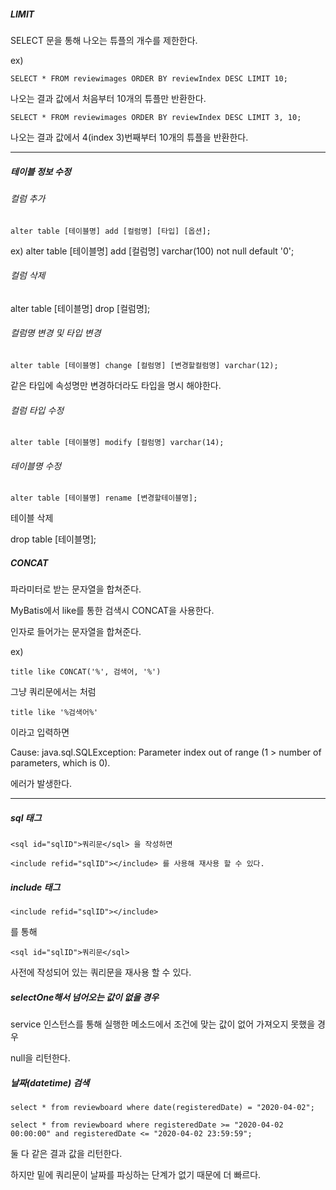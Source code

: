 ##### LIMIT

SELECT 문을 통해 나오는 튜플의 개수를 제한한다.

ex)

	SELECT * FROM reviewimages ORDER BY reviewIndex DESC LIMIT 10;
	
나오는 결과 값에서 처음부터 10개의 튜플만 반환한다.

	SELECT * FROM reviewimages ORDER BY reviewIndex DESC LIMIT 3, 10;
	
나오는 결과 값에서 4(index 3)번째부터 10개의 튜플을 반환한다.

---

##### 테이블 정보 수정

###### 컬럼 추가

	alter table [테이블명] add [컬럼명] [타입] [옵션]; 

ex) alter table [테이블명] add [컬럼명] varchar(100) not null default '0'; 



###### 컬럼 삭제

alter table [테이블명] drop [컬럼명];



###### 컬럼명 변경 및 타입 변경

	alter table [테이블명] change [컬럼명] [변경할컬럼명] varchar(12);

같은 타입에 속성명만 변경하더라도 타입을 명시 해야한다.

###### 컬럼 타입 수정

	alter table [테이블명] modify [컬럼명] varchar(14);



###### 테이블명 수정

	alter table [테이블명] rename [변경할테이블명];



테이블 삭제

drop table [테이블명];


##### CONCAT

파라미터로 받는 문자열을 합쳐준다.

MyBatis에서 like를 통한 검색시 CONCAT을 사용한다.

인자로 들어가는 문자열을 합쳐준다.

ex)

	title like CONCAT('%', 검색어, '%')

그냥 쿼리문에서는 처럼

	title like '%검색어%'
	
이라고 입력하면

Cause: java.sql.SQLException: Parameter index out of range (1 > number of parameters, which is 0).

에러가 발생한다.

---

##### sql 태그

	<sql id="sqlID">쿼리문</sql> 을 작성하면 

	<include refid="sqlID"></include> 를 사용해 재사용 할 수 있다.

##### include 태그

	<include refid="sqlID"></include>

를 통해 

	<sql id="sqlID">쿼리문</sql>
	
사전에 작성되어 있는 쿼리문을 재사용 할 수 있다.

##### selectOne해서 넘어오는 값이 없을 경우

service 인스턴스를 통해 실행한 메소드에서 조건에 맞는 값이 없어 가져오지 못했을 경우

null을 리턴한다.

##### 날짜(datetime) 검색

	select * from reviewboard where date(registeredDate) = "2020-04-02";

	select * from reviewboard where registeredDate >= "2020-04-02 00:00:00" and registeredDate <= "2020-04-02 23:59:59";
	
둘 다 같은 결과 값을 리턴한다.

하지만 밑에 쿼리문이 날짜를 파싱하는 단계가 없기 때문에 더 빠르다.